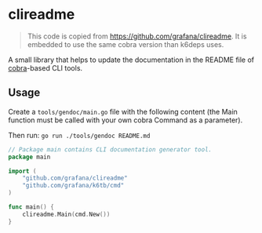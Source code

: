 # clireadme

> This code is copied from https://github.com/grafana/clireadme. It is embedded to use the same cobra version than k6deps uses.

A small library that helps to update the documentation in the README file of [cobra](https://github.com/spf13/cobra)-based CLI tools.

## Usage

Create a `tools/gendoc/main.go` file with the following content (the Main function must be called with your own cobra Command as a parameter).

Then run: `go run ./tools/gendoc README.md`

```go
// Package main contains CLI documentation generator tool.
package main

import (
	"github.com/grafana/clireadme"
	"github.com/grafana/k6tb/cmd"
)

func main() {
	clireadme.Main(cmd.New())
}

```